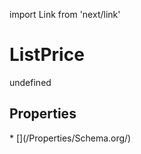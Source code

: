 import Link from 'next/link'
# ListPrice

undefined

## Properties

<Grid>
* [](/Properties/Schema.org/)

</Grid>

